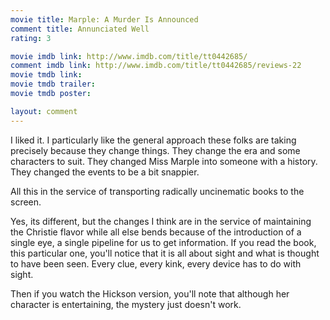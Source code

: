 ```yaml
---
movie title: Marple: A Murder Is Announced
comment title: Annunciated Well
rating: 3

movie imdb link: http://www.imdb.com/title/tt0442685/
comment imdb link: http://www.imdb.com/title/tt0442685/reviews-22
movie tmdb link: 
movie tmdb trailer: 
movie tmdb poster: 

layout: comment
---
```


I liked it. I particularly like the general approach these folks are taking precisely because they change things. They change the era and some characters to suit. They changed Miss Marple into someone with a history. They changed the events to be a bit snappier.

All this in the service of transporting radically uncinematic books to the screen. 

Yes, its different, but the changes I think are in the service of maintaining the Christie flavor while all else bends because of the introduction of a single eye, a single pipeline for us to get information. If you read the book, this particular one, you'll notice that it is all about sight and what is thought to have been seen. Every clue, every kink, every device has to do with sight.

Then if you watch the Hickson version, you'll note that although her character is entertaining, the mystery just doesn't work.